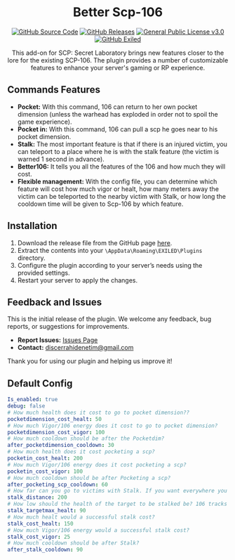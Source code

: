 <h1 align="center">Better Scp-106</h1>
<div align="center">
<a href="https://github.com/MS-crew/BetterScp106"><img src="https://img.shields.io/github/actions/workflow/status/Exiled-Team/EXILED/main.yml?style=for-the-badge&logo=githubactions&label=build" href="https://github.com/MS-crew/BetterScp106" alt="GitHub Source Code"></a>
<a href="https://github.com/MS-crew/BetterScp106/releases"><img src="https://img.shields.io/badge/Build-1.0.0-brightgreen?style=for-the-badge&logo=gitbook" href="https://github.com/MS-crew/BetterScp106/releases" alt="GitHub Releases"></a>
<a href="https://github.com/MS-crew/BetterScp106/blob/master/LICENSE"><img src="https://img.shields.io/badge/Licence-GNU_3.0-blue?style=for-the-badge&logo=gitbook" href="https://github.com/MS-crew/BetterScp106/blob/master/LICENSE" alt="General Public License v3.0"></a>
<a href="https://github.com/ExMod-Team/EXILED"><img src="https://img.shields.io/badge/Exiled-8.11.0-red?style=for-the-badge&logo=gitbook" href="https://github.com/ExMod-Team/EXILED" alt="GitHub Exiled"></a>


This add-on for SCP: Secret Laboratory brings new features closer to the lore for the existing SCP-106. The plugin provides a number of customizable features to enhance your server's gaming or RP experience.
</div>

## Commands Features

- **Pocket:** With this command, 106 can return to her own pocket dimension (unless the warhead has exploded in order not to spoil the game experience).
- **Pocket in:** With this command, 106 can pull a scp he goes near to his pocket dimension.
- **Stalk:** The most important feature is that if there is an injured victim, you can teleport to a place where he is with the stalk feature (the victim is warned 1 second in advance).
- **Better106:** It tells you all the features of the 106 and how much they will cost.
- **Flexible management:** With the config file, you can determine which feature will cost how much vigor or healt, how many meters away the victim can be teleported to the nearby victim with Stalk, or how long the cooldown time will be given to Scp-106 by which feature.

## Installation

1. Download the release file from the GitHub page [here](https://github.com/MS-crew/BetterScp106/releases).
2. Extract the contents into your `\AppData\Roaming\EXILED\Plugins` directory.
3. Configure the plugin according to your server’s needs using the provided settings.
4. Restart your server to apply the changes.

## Feedback and Issues

This is the initial release of the plugin. We welcome any feedback, bug reports, or suggestions for improvements.

- **Report Issues:** [Issues Page](https://github.com/MS-crew/BetterScp106/issues)
- **Contact:** [discerrahidenetim@gmail.com](mailto:discerrahidenetim@gmail.com)

Thank you for using our plugin and helping us improve it!
## Default Config
```yml
Is_enabled: true
debug: false
# How much health does it cost to go to pocket dimension??
pocketdimension_cost_healt: 50
# How much Vigor/106 energy does it cost to go to pocket dimension?
pocketdimension_cost_vigor: 100
# How much cooldown should be after the Pocketdim?
after_pocketdimension_cooldown: 30
# How much health does it cost pocketing a scp?
pocketin_cost_healt: 200
# How much Vigor/106 energy does it cost pocketing a scp?
pocketin_cost_vigor: 100
# How much cooldown should be after Pocketing a scp?
after_pocketing_scp_cooldown: 60
# How far can you go to victims with Stalk. If you want everywhere you can enter crazy numbers like 99999
stalk_distance: 200
# How low should the health of the target to be stalked be? 106 tracks moribund targets, so the target to be stalked will be the one with the lowest health and the one you set. (if you want him to be able to stalk everyone, you can just write 101)
stalk_targetmax_healt: 90
# How much healt would a successful stalk cost?
stalk_cost_healt: 150
# How much Vigor/106 energy would a successful stalk cost?
stalk_cost_vigor: 25
# How much cooldown should be after Stalk?
after_stalk_cooldown: 90
```
